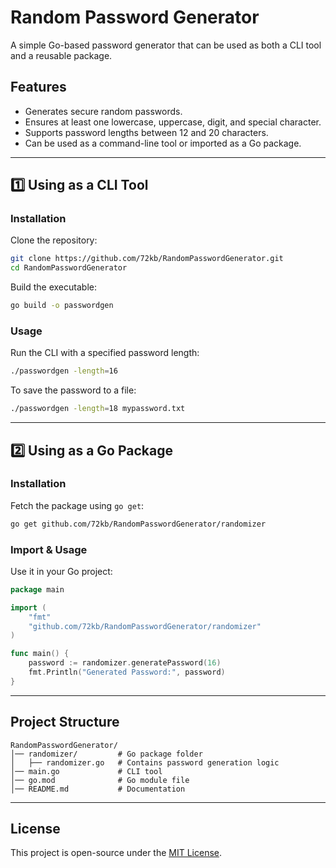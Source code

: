 # Random Password Generator

A simple Go-based password generator that can be used as both a CLI tool and a reusable package.

## Features

- Generates secure random passwords.
- Ensures at least one lowercase, uppercase, digit, and special character.
- Supports password lengths between 12 and 20 characters.
- Can be used as a command-line tool or imported as a Go package.

---

## 1️⃣ Using as a CLI Tool

### **Installation**

Clone the repository:

```sh
git clone https://github.com/72kb/RandomPasswordGenerator.git
cd RandomPasswordGenerator
```

Build the executable:

```sh
go build -o passwordgen
```

### **Usage**

Run the CLI with a specified password length:

```sh
./passwordgen -length=16
```

To save the password to a file:

```sh
./passwordgen -length=18 mypassword.txt
```

---

## 2️⃣ Using as a Go Package

### **Installation**

Fetch the package using `go get`:

```sh
go get github.com/72kb/RandomPasswordGenerator/randomizer
```

### **Import & Usage**

Use it in your Go project:

```go
package main

import (
    "fmt"
    "github.com/72kb/RandomPasswordGenerator/randomizer"
)

func main() {
    password := randomizer.generatePassword(16)
    fmt.Println("Generated Password:", password)
}
```

---

## Project Structure

```
RandomPasswordGenerator/
│── randomizer/         # Go package folder
│   ├── randomizer.go   # Contains password generation logic
│── main.go             # CLI tool
│── go.mod              # Go module file
│── README.md           # Documentation
```

---

## License

This project is open-source under the [MIT License](LICENSE).

